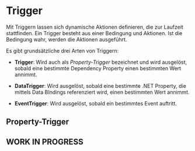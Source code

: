 # Trigger

Mit Triggern lassen sich dynamische Aktionen definieren, die zur Laufzeit stattfinden. Ein Trigger besteht aus einer Bedingung und Aktionen. Ist die Bedingung wahr, werden die Aktionen ausgeführt.

Es gibt grundsätzliche drei Arten von Triggern: 

* **Trigger**: Wird auch als _Property-Trigger_ bezeichnet und wird ausgelöst, sobald eine bestimmte Dependency Property einen bestimmten Wert annimmt.

* **DataTrigger**: Wird ausgelöst, sobald eine bestimmte .NET Property, die mittels Data BIndings referenziert wird, einen bestimmten Wert annimmt. 

* **EventTrigger**: Wird ausgelöst, sobald ein bestimmtes Event auftritt. 

## Property-Trigger 

## WORK IN PROGRESS